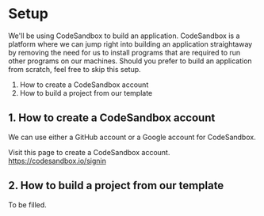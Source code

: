 # Setup
We'll be using CodeSandbox to build an application. CodeSandbox is a platform where we can jump right into building an application straightaway by removing the need for us to install programs that are required to run other programs on our machines. Should you prefer to build an application from scratch, feel free to skip this setup.

1. How to create a CodeSandbox account
2. How to build a project from our template

## 1. How to create a CodeSandbox account
We can use either a GitHub account or a Google account for CodeSandbox.

Visit this page to create a CodeSandbox account. https://codesandbox.io/signin

## 2. How to build a project from our template
To be filled.
